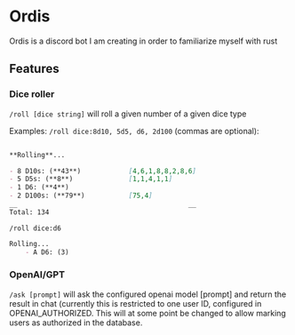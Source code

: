 # Ordis
Ordis is a discord bot I am creating in order to familiarize myself with rust

## Features

### Dice roller

``/roll [dice string]`` will roll a given number of a given dice type

Examples: 
``/roll dice:8d10, 5d5, d6, 2d100`` (commas are optional):
```markdown

**Rolling**...

- 8 D10s: (**43**)            [4,6,1,8,8,2,8,6]
- 5 D5s: (**8**)              [1,1,4,1,1]
- 1 D6: (**4**)
- 2 D100s: (**79**)           [75,4]
__                                           __
Total: 134

```

``/roll dice:d6``
```markdown
Rolling...
    - A D6: (3)
```

### OpenAI/GPT

``/ask [prompt]`` will ask the configured openai model [prompt] and return the result in chat (currently this is restricted to one user ID, configured in OPENAI_AUTHORIZED. This will at some point be changed to allow marking users as authorized in the database.
